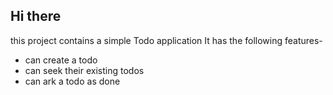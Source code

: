 ## Hi there

this project contains a simple Todo application
It has the following features-

- can create a todo
- can seek their existing todos
- can ark a todo as done
